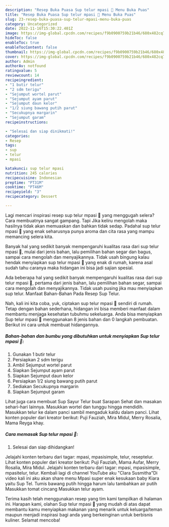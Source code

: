 ```yaml
---
description: "Resep Buka Puasa Sup telur mpasi 👶 Menu Buka Puas"
title: "Resep Buka Puasa Sup telur mpasi 👶 Menu Buka Puas"
slug: 23-resep-buka-puasa-sup-telur-mpasi-menu-buka-puas
category: Uncategorized
date: 2022-11-16T15:30:22.401Z
image: https://img-global.cpcdn.com/recipes/f9b0900759b21b46/680x482cq70/sup-telur-mpasi-foto-resep-utama.jpg
hideToc: false
enableToc: true
enableTocContent: false
thumbnail: https://img-global.cpcdn.com/recipes/f9b0900759b21b46/680x482cq70/sup-telur-mpasi-foto-resep-utama.jpg
cover: https://img-global.cpcdn.com/recipes/f9b0900759b21b46/680x482cq70/sup-telur-mpasi-foto-resep-utama.jpg
author: Admin
authorAv: notfound
ratingvalue: 5
reviewcount: 14
recipeingredient:
- "1 butir telur"
- "2 sdm terigu"
- "Sejumput wortel parut"
- "Sejumput ayam parut"
- "Sejumput daun kelor"
- "1/2 siung bawang putih parut"
- "Secukupnya margarin"
- "Sejumput garam"
recipeinstructions:

- "Selesai dan siap dinikmati!"
categories:
- Resep
tags:
- sup
- telur
- mpasi

katakunci: sup telur mpasi 
nutrition: 245 calories
recipecuisine: Indonesian
preptime: "PT31M"
cooktime: "PT46M"
recipeyield: "3"
recipecategory: Dessert

---
```



Lagi mencari inspirasi resep sup telur mpasi 👶 yang menggugah selera? Cara membuatnya sangat gampang. Tapi Jika keliru mengolah maka hasilnya tidak akan memuaskan dan bahkan tidak sedap. Padahal sup telur mpasi 👶 yang enak seharusnya punya aroma dan cita rasa yang mampu memancing selera kita.


Banyak hal yang sedikit banyak mempengaruhi kualitas rasa dari sup telur mpasi 👶, mulai dari jenis bahan, lalu pemilihan bahan segar dan bagus, sampai cara mengolah dan menyajikannya. Tidak usah bingung kalau hendak menyiapkan sup telur mpasi 👶 yang enak di rumah, karena asal sudah tahu caranya maka hidangan ini bisa jadi sajian spesial.

Ada beberapa hal yang sedikit banyak mempengaruhi kualitas rasa dari sup telur mpasi 👶, pertama dari jenis bahan, lalu pemilihan bahan segar, sampai cara mengolah dan menyajikannya. Tidak usah pusing jika mau menyiapkan sup telur. Manfaat Bahan-Bahan Pada Resep Sup Telur.


Nah, kali ini kita coba, yuk, ciptakan sup telur mpasi 👶 sendiri di rumah. Tetap dengan bahan sederhana, hidangan ini bisa memberi manfaat dalam membantu menjaga kesehatan tubuhmu sekeluarga. Anda bisa menyiapkan Sup telur mpasi 👶 menggunakan 8 jenis bahan dan 0 langkah pembuatan. Berikut ini cara untuk membuat hidangannya.

<!--inarticleads1-->

##### Bahan-bahan dan bumbu yang dibutuhkan untuk menyiapkan Sup telur mpasi 👶:

1. Gunakan 1 butir telur
1. Persiapkan 2 sdm terigu
1. Ambil Sejumput wortel parut
1. Siapkan Sejumput ayam parut
1. Siapkan Sejumput daun kelor
1. Persiapkan 1/2 siung bawang putih parut
1. Sediakan Secukupnya margarin
1. Siapkan Sejumput garam


Lihat juga cara membuat Sup Sayur Telur buat Sarapan Sehat dan masakan sehari-hari lainnya. Masukkan wortel dan tunggu hingga mendidih. Masukkan telur ke dalam panci sambil mengaduk kaldu dalam panci. Lihat konten populer dari kreator berikut: Puji Fauziah, Mira Midul, Merry Rosalia, Mama Reyga khay. 

<!--inarticleads2-->

##### Cara memasak Sup telur mpasi 👶:


1. Selesai dan siap dihidangkan!

Jelajahi konten terbaru dari tagar: mpasi, mpasisimple, telur, reseptelur. Lihat konten populer dari kreator berikut: Puji Fauziah, Mama Aufar, Merry Rosalia, Mira Midul. Jelajahi konten terbaru dari tagar: mpasi, mpasisimple, mpasitelur, telur. Kembali lagi di channel YouTube aku &#34;Clara Susmitha&#34;Di video kali ini aku akan share menu Mpasi super enak kesukaan baby Kiara yaitu Sup Tel. Tumis bawang putih hingga harum lalu tambahkan air putih Masukkan tomat cincang Masukkan telur ayam. 

Terima kasih telah menggunakan resep yang tim kami tampilkan di halaman ini. Harapan kami, olahan Sup telur mpasi 👶 yang mudah di atas dapat membantu kamu menyiapkan makanan yang menarik untuk keluarga/teman maupun menjadi inspirasi bagi anda yang berkeinginan untuk berbisnis kuliner. Selamat mencoba!
